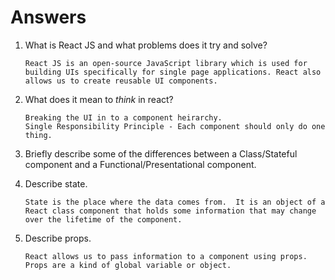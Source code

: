 # Answers

1.  What is React JS and what problems does it try and solve?

        React JS is an open-source JavaScript library which is used for building UIs specifically for single page applications. React also allows us to create reusable UI components. 

1.  What does it mean to _think_ in react?

        Breaking the UI in to a component heirarchy. 
        Single Responsibility Principle - Each component should only do one thing. 

1.  Briefly describe some of the differences between a Class/Stateful component and a Functional/Presentational component.



1.  Describe state.

        State is the place where the data comes from.  It is an object of a React class component that holds some information that may change over the lifetime of the component.

1.  Describe props.

        React allows us to pass information to a component using props. Props are a kind of global variable or object.
